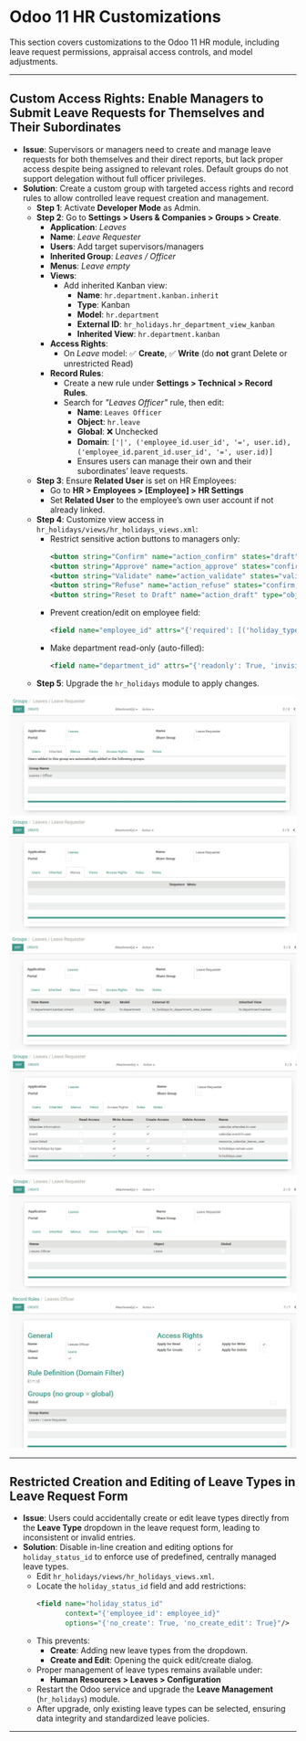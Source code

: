 # Odoo 11 HR Customizations

This section covers customizations to the Odoo 11 HR module, including leave request permissions, appraisal access controls, and model adjustments.

---

## Custom Access Rights: Enable Managers to Submit Leave Requests for Themselves and Their Subordinates

- **Issue**: Supervisors or managers need to create and manage leave requests for both themselves and their direct reports, but lack proper access despite being assigned to relevant roles. Default groups do not support delegation without full officer privileges.
- **Solution**: Create a custom group with targeted access rights and record rules to allow controlled leave request creation and management.
  - **Step 1**: Activate **Developer Mode** as Admin.
  - **Step 2**: Go to **Settings > Users & Companies > Groups > Create**.
    - **Application**: _Leaves_
    - **Name**: _Leave Requester_
    - **Users**: Add target supervisors/managers
    - **Inherited Group**: _Leaves / Officer_
    - **Menus**: _Leave empty_
    - **Views**:
      - Add inherited Kanban view:
        - **Name**: `hr.department.kanban.inherit`
        - **Type**: Kanban
        - **Model**: `hr.department`
        - **External ID**: `hr_holidays.hr_department_view_kanban`
        - **Inherited View**: `hr.department.kanban`
    - **Access Rights**:
      - On _Leave_ model: ✅ **Create**, ✅ **Write** (do **not** grant Delete or unrestricted Read)
    - **Record Rules**:
      - Create a new rule under **Settings > Technical > Record Rules**.
      - Search for _"Leaves Officer"_ rule, then edit:
        - **Name**: `Leaves Officer`
        - **Object**: `hr.leave`
        - **Global**: ❌ Unchecked
        - **Domain**: `['|', ('employee_id.user_id', '=', user.id), ('employee_id.parent_id.user_id', '=', user.id)]`
        - Ensures users can manage their own and their subordinates’ leave requests.
  - **Step 3**: Ensure **Related User** is set on HR Employees:
    - Go to **HR > Employees > [Employee] > HR Settings**
    - Set **Related User** to the employee’s own user account if not already linked.
  - **Step 4**: Customize view access in `hr_holidays/views/hr_holidays_views.xml`:
    - Restrict sensitive action buttons to managers only:
      ```xml
      <button string="Confirm" name="action_confirm" states="draft" type="object" class="oe_highlight"/>
      <button string="Approve" name="action_approve" states="confirm" type="object" groups="hr_holidays.group_hr_holidays_manager"/>
      <button string="Validate" name="action_validate" states="validate1" type="object" groups="hr_holidays.group_hr_holidays_manager"/>
      <button string="Refuse" name="action_refuse" states="confirm,validate,validate1" type="object" groups="hr_holidays.group_hr_holidays_manager"/>
      <button string="Reset to Draft" name="action_draft" type="object" attrs="{'invisible': ['|', ('can_reset', '=', False), ('state', 'not in', ['confirm', 'refuse'])]}" groups="hr_holidays.group_hr_holidays_manager"/>
      ```
    - Prevent creation/edit on employee field:
      ```xml
      <field name="employee_id" attrs="{'required': [('holiday_type','=','employee')], 'invisible': [('holiday_type','=','category')]}" groups="hr_holidays.group_hr_holidays_user" options="{'no_create': True, 'no_create_edit': True}"/>
      ```
    - Make department read-only (auto-filled):
      ```xml
      <field name="department_id" attrs="{'readonly': True, 'invisible': [('holiday_type','=','category')]}"/>
      ```
  - **Step 5**: Upgrade the `hr_holidays` module to apply changes.

![Inherited](image.png)
![Menus](image-1.png)
![Views](image-2.png)
![Access Rights](image-3.png)
![Rules](image-4.png)
![Record Rules](image-5.png)

---

## Restricted Creation and Editing of Leave Types in Leave Request Form

- **Issue**: Users could accidentally create or edit leave types directly from the **Leave Type** dropdown in the leave request form, leading to inconsistent or invalid entries.
- **Solution**: Disable in-line creation and editing options for `holiday_status_id` to enforce use of predefined, centrally managed leave types.
  - Edit `hr_holidays/views/hr_holidays_views.xml`.
  - Locate the `holiday_status_id` field and add restrictions:
    ```xml
    <field name="holiday_status_id"
           context="{'employee_id': employee_id}"
           options="{'no_create': True, 'no_create_edit': True}"/>
    ```
  - This prevents:
    - **Create**: Adding new leave types from the dropdown.
    - **Create and Edit**: Opening the quick edit/create dialog.
  - Proper management of leave types remains available under:
    - **Human Resources > Leaves > Configuration**
  - Restart the Odoo service and upgrade the **Leave Management** (`hr_holidays`) module.
  - After upgrade, only existing leave types can be selected, ensuring data integrity and standardized leave policies.

---
